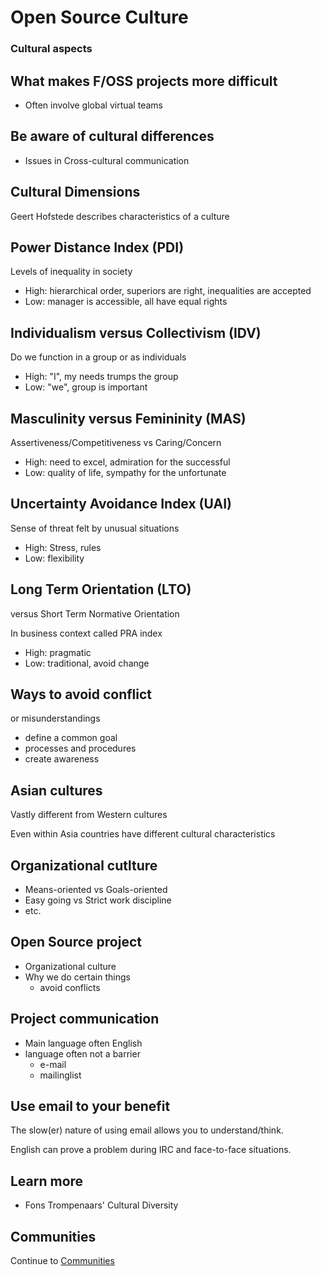# Open Source Culture

### Cultural aspects


## What makes F/OSS projects more difficult

  * Often involve global virtual teams


## Be aware of cultural differences

  * Issues in Cross-cultural communication


## Cultural Dimensions

  Geert Hofstede describes 
  characteristics of a culture


## Power Distance Index (PDI)
Levels of inequality in society

  * High: hierarchical order, superiors are right, inequalities are accepted
  * Low: manager is accessible, all have equal rights


## Individualism versus Collectivism (IDV)
Do we function in a group or as individuals

  * High: "I", my needs trumps the group
  * Low: "we", group is important


## Masculinity versus Femininity (MAS)
Assertiveness/Competitiveness vs Caring/Concern

  * High: need to excel, admiration for the successful
  * Low: quality of life, sympathy for the unfortunate


## Uncertainty Avoidance Index (UAI)
Sense of threat felt by unusual situations

  * High: Stress, rules
  * Low: flexibility


## Long Term Orientation (LTO)
versus Short Term Normative Orientation

In business context called PRA index

  * High: pragmatic 
  * Low: traditional, avoid change


## Ways to avoid conflict
or misunderstandings

  * define a common goal
  * processes and procedures
  * create awareness


## Asian cultures
Vastly different from Western cultures

Even within Asia countries have different cultural characteristics


## Organizational cutlture

  * Means-oriented vs Goals-oriented
  * Easy going vs Strict work discipline
  * etc.


## Open Source project

  * Organizational culture
  * Why we do certain things
    * avoid conflicts


## Project communication

  * Main language often English
  * language often not a barrier
    * e-mail
    * mailinglist


## Use email to your benefit

The slow(er) nature of using email allows you to understand/think.

English can prove a problem during IRC and face-to-face situations.


## Learn more

  * Fons Trompenaars' Cultural Diversity


## Communities
Continue to [Communities](./03-communities.html)
